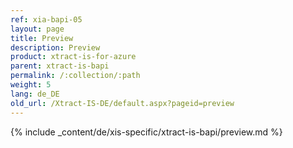 ```yaml
---
ref: xia-bapi-05
layout: page
title: Preview
description: Preview
product: xtract-is-for-azure
parent: xtract-is-bapi
permalink: /:collection/:path
weight: 5
lang: de_DE
old_url: /Xtract-IS-DE/default.aspx?pageid=preview
---
```

{% include _content/de/xis-specific/xtract-is-bapi/preview.md %}

